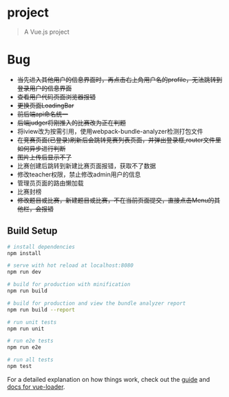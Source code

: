 # project

> A Vue.js project

# Bug
- ~~当先进入其他用户的信息界面时，再点击右上角用户名的profile，无法跳转到登录用户的信息界面~~
- ~~查看用户代码页面浏览器报错~~
- ~~更换页面LoadingBar~~
- ~~前后端api命名统一~~
- ~~后端judger将刚推入的比赛改为正在判题~~
- 将iview改为按需引用，使用webpack-bundle-analyzer检测打包文件
- ~~在竞赛页面(已登录)刷新后会跳转竞赛列表页面，并弹出登录框,router文件里如何异步进行判断~~
- ~~图片上传后显示不了~~
- 比赛创建后跳转到新建比赛页面报错，获取不了数据
- 修改teacher权限，禁止修改admin用户的信息
- 管理员页面的路由懒加载
- 比赛封榜
- ~~修改题目或比赛，新建题目或比赛，不在当前页面提交，直接点击Menu的其他栏，会报错~~

## Build Setup

``` bash
# install dependencies
npm install

# serve with hot reload at localhost:8080
npm run dev

# build for production with minification
npm run build

# build for production and view the bundle analyzer report
npm run build --report

# run unit tests
npm run unit

# run e2e tests
npm run e2e

# run all tests
npm test
```

For a detailed explanation on how things work, check out the [guide](http://vuejs-templates.github.io/webpack/) and [docs for vue-loader](http://vuejs.github.io/vue-loader).
